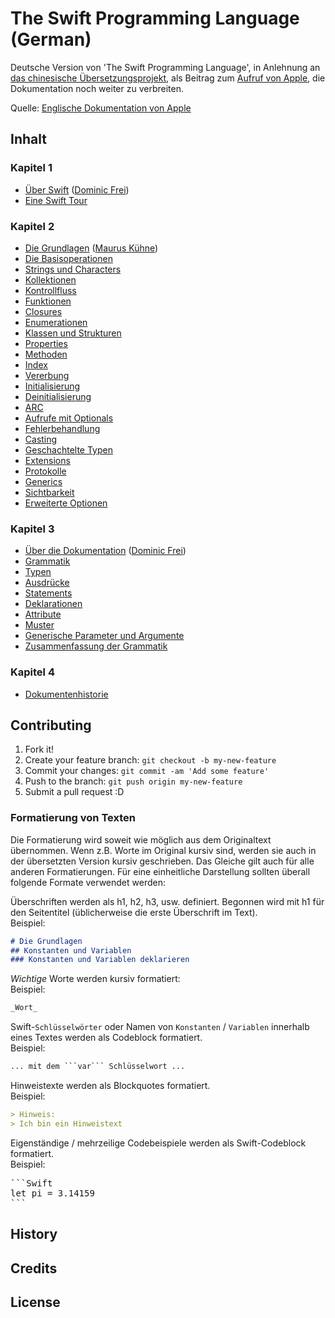 # The Swift Programming Language (German)

Deutsche Version von 'The Swift Programming Language', in Anlehnung an [das chinesische Übersetzungsprojekt](https://github.com/numbbbbb/the-swift-programming-language-in-chinese/blob/gh-pages/README.md), als Beitrag zum [Aufruf von Apple](https://swift.org/documentation/#the-swift-programming-language), die Dokumentation noch weiter zu verbreiten.

Quelle: [Englische Dokumentation von Apple](https://developer.apple.com/library/prerelease/ios/documentation/Swift/Conceptual/Swift_Programming_Language/index.html#//apple_ref/doc/uid/TP40014097-CH3-ID0)

## Inhalt

### Kapitel 1

- [Über Swift](https://github.com/DominicFrei/the-swift-programming-language-in-german/blob/gh-pages/source/chapter1_welcome_to_swift/01_about_swift.md) ([Dominic Frei](https://github.com/DominicFrei))
- [Eine Swift Tour](https://github.com/DominicFrei/the-swift-programming-language-in-german/blob/gh-pages/source/chapter1_welcome_to_swift/02_a_swift_tour.md)

### Kapitel 2

- [Die Grundlagen](https://github.com/DominicFrei/the-swift-programming-language-in-german/blob/gh-pages/source/chapter2_language_guide/01_the_basics.md) ([Maurus Kühne](https://github.com/mauruskuehne))
- [Die Basisoperationen](https://github.com/DominicFrei/the-swift-programming-language-in-german/blob/gh-pages/source/chapter2_language_guide/02_basic_operations.md)
- [Strings und Characters](https://github.com/DominicFrei/the-swift-programming-language-in-german/blob/gh-pages/source/chapter2_language_guide/03_strings_and_characters.md)
- [Kollektionen](https://github.com/DominicFrei/the-swift-programming-language-in-german/blob/gh-pages/source/chapter2_language_guide/04_collection_types.md)
- [Kontrollfluss](https://github.com/DominicFrei/the-swift-programming-language-in-german/blob/gh-pages/source/chapter2_language_guide/05_control_flow.md)
- [Funktionen](https://github.com/DominicFrei/the-swift-programming-language-in-german/blob/gh-pages/source/chapter2_language_guide/06_functions.md)
- [Closures](https://github.com/DominicFrei/the-swift-programming-language-in-german/blob/gh-pages/source/chapter2_language_guide/07_closures.md)
- [Enumerationen](https://github.com/DominicFrei/the-swift-programming-language-in-german/blob/gh-pages/source/chapter2_language_guide/08_enumerations.md)
- [Klassen und Strukturen](https://github.com/DominicFrei/the-swift-programming-language-in-german/blob/gh-pages/source/chapter2_language_guide/09_classes_and_structures.md)
- [Properties](https://github.com/DominicFrei/the-swift-programming-language-in-german/blob/gh-pages/source/chapter2_language_guide/10_properties.md)
- [Methoden](https://github.com/DominicFrei/the-swift-programming-language-in-german/blob/gh-pages/source/chapter2_language_guide/11_methods.md)
- [Index](https://github.com/DominicFrei/the-swift-programming-language-in-german/blob/gh-pages/source/chapter2_language_guide/12_subscripts.md)
- [Vererbung](https://github.com/DominicFrei/the-swift-programming-language-in-german/blob/gh-pages/source/chapter2_language_guide/13_inheritance.md)
- [Initialisierung](https://github.com/DominicFrei/the-swift-programming-language-in-german/blob/gh-pages/source/chapter2_language_guide/14_initialization.md)
- [Deinitialisierung](https://github.com/DominicFrei/the-swift-programming-language-in-german/blob/gh-pages/source/chapter2_language_guide/15_deinitialization.md)
- [ARC](https://github.com/DominicFrei/the-swift-programming-language-in-german/blob/gh-pages/source/chapter2_language_guide/16_automatic_reference_counting.md)
- [Aufrufe mit Optionals](https://github.com/DominicFrei/the-swift-programming-language-in-german/blob/gh-pages/source/chapter2_language_guide/17_optional_chaining.md)
- [Fehlerbehandlung](https://github.com/DominicFrei/the-swift-programming-language-in-german/blob/gh-pages/source/chapter2_language_guide/18_error_handling.md)
- [Casting](https://github.com/DominicFrei/the-swift-programming-language-in-german/blob/gh-pages/source/chapter2_language_guide/19_type_casting.md)
- [Geschachtelte Typen](https://github.com/DominicFrei/the-swift-programming-language-in-german/blob/gh-pages/source/chapter2_language_guide/20_nested_types.md)
- [Extensions](https://github.com/DominicFrei/the-swift-programming-language-in-german/blob/gh-pages/source/chapter2_language_guide/21_extensions.md)
- [Protokolle](https://github.com/DominicFrei/the-swift-programming-language-in-german/blob/gh-pages/source/chapter2_language_guide/22_protocols.md)
- [Generics](https://github.com/DominicFrei/the-swift-programming-language-in-german/blob/gh-pages/source/chapter2_language_guide/23_generics.md)
- [Sichtbarkeit](https://github.com/DominicFrei/the-swift-programming-language-in-german/blob/gh-pages/source/chapter2_language_guide/24_access_control.md)
- [Erweiterte Optionen](https://github.com/DominicFrei/the-swift-programming-language-in-german/blob/gh-pages/source/chapter2_language_guide/25_advanced_options.md)
 
### Kapitel 3

- [Über die Dokumentation](https://github.com/DominicFrei/the-swift-programming-language-in-german/blob/gh-pages/source/chapter3_language_reference/01_about_the_language_reference.md) ([Dominic Frei](https://github.com/DominicFrei))
- [Grammatik](https://github.com/DominicFrei/the-swift-programming-language-in-german/blob/gh-pages/source/chapter3_language_reference/02_lexical_structure.md)
- [Typen](https://github.com/DominicFrei/the-swift-programming-language-in-german/blob/gh-pages/source/chapter3_language_reference/03_types.md)
- [Ausdrücke](https://github.com/DominicFrei/the-swift-programming-language-in-german/blob/gh-pages/source/chapter3_language_reference/04_expressions.md)
- [Statements](https://github.com/DominicFrei/the-swift-programming-language-in-german/blob/gh-pages/source/chapter3_language_reference/05_statements.md)
- [Deklarationen](https://github.com/DominicFrei/the-swift-programming-language-in-german/blob/gh-pages/source/chapter3_language_reference/06_declarations.md)
- [Attribute](https://github.com/DominicFrei/the-swift-programming-language-in-german/blob/gh-pages/source/chapter3_language_reference/07_attributes.md)
- [Muster](https://github.com/DominicFrei/the-swift-programming-language-in-german/blob/gh-pages/source/chapter3_language_reference/08_patterns.md)
- [Generische Parameter und Argumente](https://github.com/DominicFrei/the-swift-programming-language-in-german/blob/gh-pages/source/chapter3_language_reference/09_generic_parameters_and_arguments.md)
- [Zusammenfassung der Grammatik](https://github.com/DominicFrei/the-swift-programming-language-in-german/blob/gh-pages/source/chapter3_language_reference/10_summary_of_the_grammar.md)
 
### Kapitel 4

- [Dokumentenhistorie](https://github.com/DominicFrei/the-swift-programming-language-in-german/blob/gh-pages/source/chapter4_revision_history/01_document_revision_history.md)

## Contributing

1. Fork it!
2. Create your feature branch: `git checkout -b my-new-feature`
3. Commit your changes: `git commit -am 'Add some feature'`
4. Push to the branch: `git push origin my-new-feature`
5. Submit a pull request :D

### Formatierung von Texten

Die Formatierung wird soweit wie möglich aus dem Originaltext übernommen. Wenn z.B. Worte im Original kursiv sind, werden sie auch in der übersetzten Version kursiv geschrieben. Das Gleiche gilt auch für alle anderen Formatierungen.
Für eine einheitliche Darstellung sollten überall folgende Formate verwendet werden:

Überschriften werden als h1, h2, h3, usw. definiert. Begonnen wird mit h1 für den Seitentitel (üblicherweise die erste Überschrift im Text).  
Beispiel:  
```markdown
# Die Grundlagen  
## Konstanten und Variablen  
### Konstanten und Variablen deklarieren  
```
_Wichtige_ Worte werden kursiv formatiert:  
Beispiel:  
```markdown
_Wort_
```

Swift-```Schlüsselwörter``` oder Namen von ```Konstanten``` / ```Variablen``` innerhalb eines Textes werden als Codeblock formatiert.  
Beispiel:  
```markdown
... mit dem ```var``` Schlüsselwort ...
```

Hinweistexte werden als Blockquotes formatiert.  
Beispiel:  
```markdown
> Hinweis:  
> Ich bin ein Hinweistext
```

Eigenständige / mehrzeilige Codebeispiele werden als Swift-Codeblock formatiert.  
Beispiel:  
<pre>
```Swift  
let pi = 3.14159  
```
</pre>

## History


## Credits


## License


